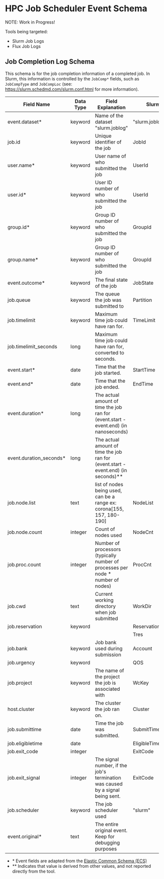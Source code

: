 # HPC Job Scheduler Event Schema

NOTE: Work in Progress!

Tools being targeted:

- Slurm Job Logs
- Flux Job Logs

## Job Completion Log Schema

This schema is for the job completion information of a completed job. In Slurm, this information is controlled by the `JobComp*` fields, such as `JobCompType` and `JobCompLoc` (see: <https://slurm.schedmd.com/slurm.conf.html> for more information).

| **Field Name**         | **Data Type**     | **Field Explanation**                                                                | **Slurm**       | **Flux**         |
| ---------------------- | ----------------- | ------------------------------------------------------------------------------------ | --------------- | ---------------- |
| event.dataset\*        | keyword           | Name of the dataset "slurm.joblog"                                                   | "slurm.joblog"  | "flux.joblog"    |
| job.id                 | keyword           | Unique identifier of the job                                                         | JobId           | id               |
| user.name\*            | keyword           | User name of who submitted the job                                                   | UserId          | username         |
| user.id\*              | keyword           | User ID number of who submitted the job                                              | UserId          | userId           |
| group.id\*             | keyword           | Group ID number of who submitted the job                                             | GroupId         |                  |
| group.name\*           | keyword           | Group ID number of who submitted the job                                             | GroupId         | jobspec.name     |
| event.outcome\*        | keyword           | The final state of the job                                                           | JobState        | result           |
| job.queue              | keyword           | The queue the job was submitted to                                                   | Partition       | queue            |
| job.timelimit          | keyword           | Maximum time job could have ran for.                                                 | TimeLimit       | expiration       |
| job.timelimit_seconds  | long              | Maximum time job could have ran for, converted to seconds.                           |                 |                  |
| event.start\*          | date              | Time that the job started.                                                           | StartTime       | t_run            |
| event.end\*            | date              | Time that the job ended.                                                             | EndTime         | t_inactive       |
| event.duration\*       | long              | The actual amount of time the job ran for (event.start - event.end) (in nanoseconds) |                 | jobspec.duration |
| event.duration_seconds\* | long              | The actual amount of time the job ran for (event.start - event.end) (in seconds)\*\* |                 |                  |
| job.node.list          | text              | list of nodes being used, can be a range ex: corona[155, 157, 180-190]               | NodeList        | R.hostlist       |
| job.node.count         | integer           | Count of nodes used                                                                  | NodeCnt         | nnodes           |
| job.proc.count         | integer           | Number of processors (typically number of processes per node \* number of nodes)     | ProcCnt         |                  |
| job.cwd                | text              | Current working directory when job submitted                                         | WorkDir         |                  |
| job.reservation        | keyword           |                                                                                      | ReservationName |                  |
|                        |                   |                                                                                      | Tres            |                  |
| job.bank               | keyword           | Job bank used during submission                                                      | Account         | bank             |
| job.urgency            | keyword           |                                                                                      | QOS             | urgency          |
| job.project            | keyword           | The name of the project the job is associated with                                   | WcKey           |                  |
| host.cluster           | keyword           | The cluster the job ran on.                                                          | Cluster         |                  |
| job.submittime         | date              | Time the job was submitted.                                                          | SubmitTime      | jobspec.t_submit |
| job.eligibletime       | date              |                                                                                      | EligibleTime    |                  |
| job.exit_code          | integer           |                                                                                      | ExitCode        |                  |
| job.exit_signal        | integer           | The signal number, if the job's termination was caused by a signal being sent.       | ExitCode        |                  |
| job.scheduler          | keyword           | The job scheduler used                                                               | "slurm"         | "flux"           |
| event.original\*       | text              | The entire original event. Keep for debugging purposes                               |                 |                  |

- \* Event fields are adapted from the [Elastic Common Schema (ECS)](https://www.elastic.co/guide/en/ecs/current/ecs-field-reference.html)
- \*\* Indicates that value is derived from other values, and not reported directly from the tool.
